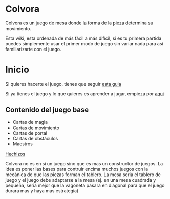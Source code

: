 # Colvora

Colvora es un juego de mesa donde la forma de la pieza determina su movimiento.

Esta wiki, esta ordenada de más fácil a más difícil, si es tu primera partida puedes simplemente usar el primer modo de juego sin variar nada para así familiarizarte con el juego.

# Inicio

Si quieres hacerte el juego, tienes que seguir [esta guia](CreacionDelJuego.md)

Si ya tienes el juego y lo que quieres es aprender a jugar, empieza por [aqui](Partida.md)



## Contenido del juego base

- Cartas de magia
- Cartas de movimiento
- Cartas de portal
- Cartas de obstáculos
- Maestros


[Hechizos](Hechizos.md)



Colvora no es en si un juego sino que es mas un constructor de juegos. La idea es poner las bases para contruir encima muchos juegos con la mecánica de que las piezas forman el tablero. La mesa seria el tablero de juego y el juego debe adaptarse a la mesa (ej. en una mesa cuadrada y pequeña, seria mejor que la vagoneta pasara en diagonal para que el juego durara mas y haya mas estrategia)

